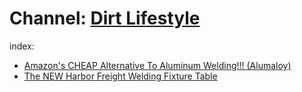 # Channel: [Dirt Lifestyle](https://www.youtube.com/@DirtLifestyle)
index:
- [Amazon's CHEAP Alternative To Aluminum Welding!!! (Alumaloy)](https://youtu.be/U10ncaktR74)
- [The NEW Harbor Freight Welding Fixture Table](https://youtu.be/LCGAOPb8Q6g)
